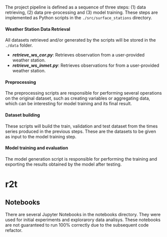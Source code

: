 The project pipeline is defined as a sequence of three steps: (1) data retrieving, (2) data pre-processing and (3) model training. These steps are implemented as Python scripts in the `./src/surface_stations` directory.

#### Weather Station Data Retrieval

All datasets retrieved and/or generated by the scripts will be stored in the `./data` folder.

- **_retrieve_ws_cor.py_**: Retrieves observation from a user-provided weather station.
- **_retrieve_ws_inmet.py_**: Retrieves observations for from a user-provided weather station.

#### Preprocessing

The preprocessing scripts are responsible for performing several operations on the original dataset, such as creating variables or aggregating data, which can be interesting for model training and its final result. 

#### Dataset building

These scripts will build the train, validation and test dataset from the times series produced in the previous steps. These are the datasets to be given as input to the model training step.

#### Model training and evaluation

The model generation script is responsible for performing the training and exporting the results obtained by the model after testing. 
# r2t

## Notebooks

There are several Jupyter Notebooks in the notebooks directory. They were used for initial experiments and explorarory data analisys. These notebooks are not guaranteed to run 100% correctly due to the subsequent code refactor.